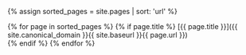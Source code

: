 {% assign sorted_pages = site.pages | sort: 'url'  %}

{% for page in sorted_pages %}
{% if page.title %}
[{{ page.title }}]({{ site.canonical_domain }}{{ site.baseurl }}{{ page.url }})<br/>
{% endif %}
{% endfor %}
